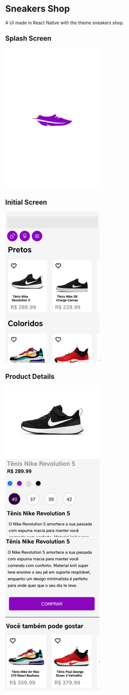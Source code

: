 # Sneakers Shop

A UI made in React Native with the theme sneakers shop.

## Splash Screen

<img src="./pics/splash.jpeg" width="300">

## Initial Screen

<img src="./pics/home.png" width="300">

## Product Details

<img src="./pics/details.png" width="300">

<img src="./pics/details_2.png" width="300">
